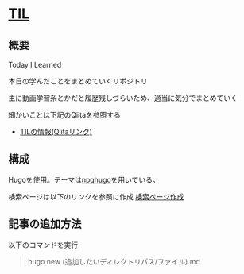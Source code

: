 # [TIL](https://largekind.gitlab.io/Til/)

## 概要

Today I Learned

本日の学んだことをまとめていくリポジトリ

主に動画学習系とかだと履歴残しづらいため、適当に気分でまとめていく

細かいことは下記のQiitaを参照する
- [TILの情報(Qiitaリンク)](https://qiita.com/nemui_/items/239335b4ed0c3c797add)

## 構成

Hugoを使用。テーマは[npqhugo](https://github.com/saadsolimanxyz/npqhugo)を用いている。

検索ページは以下のリンクを参照に作成 [検索ページ作成](https://aloha-ru.com/hugo/text-search/)

## 記事の追加方法

以下のコマンドを実行
> hugo new (追加したいディレクトリパス/ファイル).md
